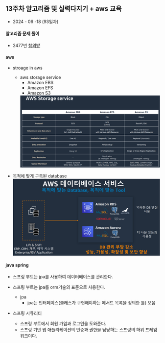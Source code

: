 ## 13주차 알고리즘 및 실력다지기 + aws 교육

- 2024 - 06 -18 (93일차)    

#### 알고리즘 문제 풀이  
* 2477번 [참외밭]()
#### aws   
* stroage in aws
    * aws storage service  
        * Amazon EBS       
        * Amazon EFS   
        * Amazon S3   
        <img src="./img/image1.png">   

* 목적에 맞게 구축된 database   
    <img src="./img/image2.png">    

    
#### java spring  
* 스프링 부트는 jpa를 사용하여 데이터베이스를 관리한다.  
* 스프링 부트는 jpa를 orm기술의 표준으로 사용한다.   
    * jpa   
        * jpa는 인터페이스(클래스가 구현해야하는 메서드 목록을 정의한 틀) 모음   

* 스프링 시큐리티       
    * 스프링 부트에서 회원 가입과 로그인을 도와준다.  
    * 스프링 기반 웹 애플리케이션의 인증과 권한을 담당하는 스프링의 하위 프레임워크이다.   
